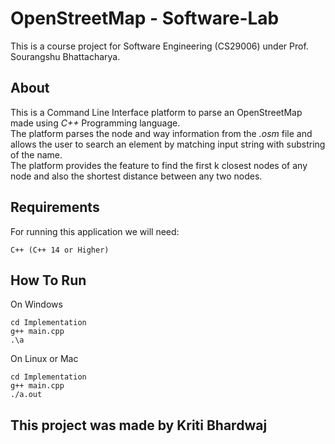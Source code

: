 # OpenStreetMap - Software-Lab
This is a course project for Software Engineering (CS29006) under Prof. Sourangshu Bhattacharya.

## About
This is a Command Line Interface platform to parse an OpenStreetMap made using *C++* Programming language.<br>
The platform parses the node and way information from the *.osm* file and allows the user to search an element by matching input string with substring of the name.<br>
The platform provides the feature to find the first k closest nodes of any node and also the shortest distance between any two nodes.



## Requirements
For running this application we will need:
```
C++ (C++ 14 or Higher)
```

## How To Run
On Windows
```
cd Implementation
g++ main.cpp
.\a
```

On Linux or Mac
```
cd Implementation
g++ main.cpp
./a.out
```

## This project was made by Kriti Bhardwaj
